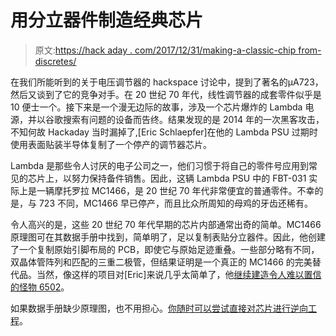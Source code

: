 # 用分立器件制造经典芯片

> 原文:[https://hack aday . com/2017/12/31/making-a-classic-chip from-discretes/](https://hackaday.com/2017/12/31/making-a-classic-chip-from-discretes/)

在我们所能听到的关于电压调节器的 hackspace 讨论中，提到了著名的μA723，然后又谈到了它的竞争对手。在 20 世纪 70 年代，线性调节器的成套零件似乎是 10 便士一个。接下来是一个漫无边际的故事，涉及一个芯片爆炸的 Lambda 电源，并以谷歌搜索有问题的设备而告终。结果发现的是 2014 年的一次黑客攻击，不知何故 Hackaday 当时漏掉了,[Eric Schlaepfer]在他的 Lambda PSU 过期时使用表面贴装半导体复制了一个停产的调节器芯片。

Lambda 是那些令人讨厌的电子公司之一，他们习惯于将自己的零件号应用到常见的芯片上，以努力保持备件销售。因此，这辆 Lambda PSU 中的 FBT-031 实际上是一辆摩托罗拉 MC1466，是 20 世纪 70 年代非常便宜的普通零件。不幸的是，与 723 不同，MC1466 早已停产，而且比众所周知的母鸡的牙齿还稀有。

令人高兴的是，这些 20 世纪 70 年代早期的芯片内部通常出奇的简单。MC1466 原理图可在其数据手册中找到，简单明了，足以复制表贴分立器件。因此，他创建了一个复制原始引脚布局的 PCB，即使它与原始足迹重叠。一些部分略有不同，双晶体管阵列和匹配的三重二极管，但结果证明是一个真正的 MC1466 的完美替代品。当然，像这样的项目对[Eric]来说几乎太简单了，他[继续建造令人难以置信的怪物 6502](https://hackaday.com/2016/05/24/how-the-dis-integrated-6502-came-to-be/)。

如果数据手册缺少原理图，也不用担心。[你随时可以尝试直接对芯片进行逆向工程](https://hackaday.com/2017/05/02/how-to-reverse-engineer-a-chip/)。